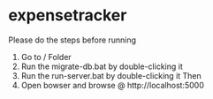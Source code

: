 # expensetracker
Please do the steps before running
1. Go to <Solution Name>/<Project Name> Folder
2. Run the migrate-db.bat by double-clicking it
3. Run the run-server.bat by double-clicking it
Then
4. Open bowser and browse @ http://localhost:5000